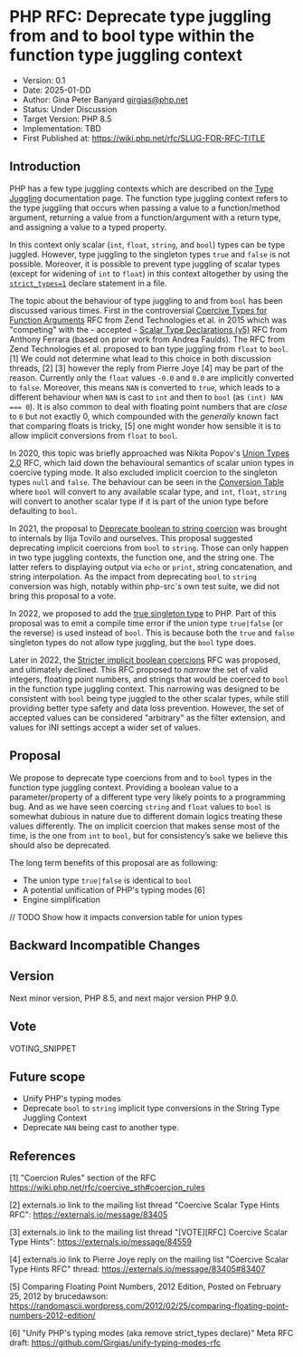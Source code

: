# PHP RFC: Deprecate type juggling from and to bool type within the function type juggling context

- Version: 0.1
- Date: 2025-01-DD
- Author: Gina Peter Banyard <girgias@php.net>
- Status: Under Discussion
- Target Version: PHP 8.5
- Implementation: TBD
- First Published at: https://wiki.php.net/rfc/SLUG-FOR-RFC-TITLE

## Introduction

PHP has a few type juggling contexts which are described on the
[Type Juggling](https://www.php.net/manual/en/language.types.type-juggling.php)
documentation page.
The function type juggling context refers to the type juggling that occurs
when passing a value to a function/method argument, returning a value from
a function/argument with a return type, and assigning a value to a typed property.

In this context only scalar (`int`, `float`, `string`, and `bool`) types can be type juggled.
However, type juggling to the singleton types `true` and `false` is not possible. 
Moreover, it is possible to prevent type juggling of scalar types (except for widening of `int` to `float`)
in this context altogether by using the
[`strict_types=1`](https://www.php.net/manual/en/language.types.declarations.php#language.types.declarations.strict)
declare statement in a file.

The topic about the behaviour of type juggling to and from `bool` has been discussed various times.
First in the controversial
[Coercive Types for Function Arguments](https://wiki.php.net/rfc/coercive_sth)
RFC from Zend Technologies et al. in 2015 which was "competing" with the - accepted -
[Scalar Type Declarations (v5)](https://wiki.php.net/rfc/scalar_type_hints_v5)
RFC from Anthony Ferrara (based on prior work from Andrea Faulds).
The RFC from Zend Technologies et al. proposed to ban type juggling from `float` to `bool`. [1]
We could not determine what lead to this choice in both discussion threads, [2] [3]
however the reply from Pierre Joye [4] may be part of the reason.
Currently only the `float` values `-0.0` and `0.0` are implicitly converted to `false`.
Moreover, this means `NAN` is converted to `true`,
which leads to a different behaviour when `NAN` is cast to `int` and then to `bool`
(as `(int) NAN === 0`).
It is also common to deal with floating point numbers that are _close_ to `0` but not exactly 0,
which compounded with the _generally_ known fact that comparing floats is tricky, [5]
one might wonder how sensible it is to allow implicit conversions from `float` to `bool`.

In 2020, this topic was briefly approached was Nikita Popov's
[Union Types 2.0](https://wiki.php.net/rfc/union_types_v2)
RFC, which laid down the behavioural semantics of scalar union types in coercive typing mode.
It also excluded implicit coercion to the singleton types `null` and `false`.
The behaviour can be seen in the
[Conversion Table](https://wiki.php.net/rfc/union_types_v2#conversion_table)
where `bool` will convert to any available scalar type, and `int`, `float`, `string`
will convert to another scalar type if it is part of the union type before defaulting to `bool`.

In 2021, the proposal to
[Deprecate boolean to string coercion](https://wiki.php.net/rfc/deprecate-boolean-string-coercion)
was brought to internals by Ilija Tovilo and ourselves.
This proposal suggested deprecating implicit coercions from `bool` to `string`.
Those can only happen in two type juggling contexts, the function one, and the string one.
The latter refers to displaying output via `echo` or `print`, string concatenation, and string interpolation.
As the impact from deprecating `bool` to `string` conversion was high, notably within php-src`s own test suite,
we did not bring this proposal to a vote.

In 2022, we proposed to add the
[true singleton type](https://wiki.php.net/rfc/true-type)
to PHP. Part of this proposal was to emit a compile time error if the union type
`true|false` (or the reverse) is used instead of `bool`.
This is because both the `true` and `false` singleton types do not allow type juggling,
but the `bool` type does.

Later in 2022, the
[Stricter implicit boolean coercions](https://wiki.php.net/rfc/stricter_implicit_boolean_coercions)
RFC was proposed, and ultimately declined.
This RFC proposed to _narrow_ the set of valid integers, floating point numbers, and strings
that would be coerced to `bool` in the function type juggling context.
This narrowing was designed to be consistent with `bool` being type juggled to the other scalar types,
while still providing better type safety and data loss prevention.
However, the set of accepted values can be considered "arbitrary" as the filter extension,
and values for INI settings accept a wider set of values.

## Proposal

We propose to deprecate type coercions from and to `bool` types in the
function type juggling context.
Providing a boolean value to a parameter/property of a different type very likely points to a programming bug.
And as we have seen coercing `string` and `float` values to `bool` is somewhat dubious in nature
due to different domain logics treating these values differently.
The on implicit coercion that makes sense most of the time, is the one from `int` to `bool`,
but for consistency’s sake we believe this should also be deprecated.

The long term benefits of this proposal are as following:

- The union type `true|false` is identical to `bool`
- A potential unification of PHP's typing modes [6]
- Engine simplification

// TODO Show how it impacts conversion table for union types

## Backward Incompatible Changes

## Version

Next minor version, PHP 8.5, and next major version PHP 9.0.

## Vote

VOTING_SNIPPET

## Future scope

- Unify PHP's typing modes
- Deprecate `bool` to `string` implicit type conversions in the String Type Juggling Context
- Deprecate `NAN` being cast to another type. 

## References

[1] "Coercion Rules" section of the RFC https://wiki.php.net/rfc/coercive_sth#coercion_rules

[2] externals.io link to the mailing list thread "Coercive Scalar Type Hints RFC": https://externals.io/message/83405

[3] externals.io link to the mailing list thread "[VOTE][RFC] Coercive Scalar Type Hints": https://externals.io/message/84559

[4] externals.io link to Pierre Joye reply on the mailing list "Coercive Scalar Type Hints RFC" thread: https://externals.io/message/83405#83407

[5] Comparing Floating Point Numbers, 2012 Edition, Posted on February 25, 2012 by brucedawson: https://randomascii.wordpress.com/2012/02/25/comparing-floating-point-numbers-2012-edition/

[6] "Unify PHP's typing modes (aka remove strict_types declare)" Meta RFC draft: https://github.com/Girgias/unify-typing-modes-rfc
